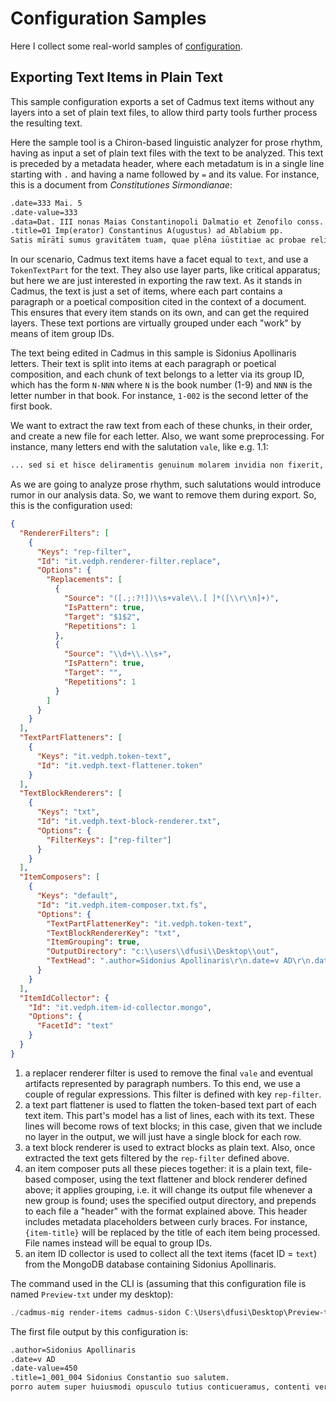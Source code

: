# Configuration Samples

Here I collect some real-world samples of [configuration](overview.md#configuration).

## Exporting Text Items in Plain Text

This sample configuration exports a set of Cadmus text items without any layers into a set of plain text files, to allow third party tools further process the resulting text.

Here the sample tool is a Chiron-based linguistic analyzer for prose rhythm, having as input a set of plain text files with the text to be analyzed. This text is preceded by a metadata header, where each metadatum is in a single line starting with `.` and having a name followed by `=` and its value. For instance, this is a document from _Constitutiones Sirmondianae_:

```txt
.date=333 Mai. 5
.date-value=333
.data=Dat. III nonas Maias Constantinopoli Dalmatio et Zenofilo conss.
.title=01 Imp(erator) Constantinus A(ugustus) ad Ablabium pp. 
Satis mīrātī sumus gravitātem tuam, quae plēna iūstitiae ac probae religiōnis est, clēmentiam nostram scīscitārī voluisse, quid dē sententiīs epīscopōrum vel ante moderātiō nostra cēnsuerit vel nunc servārī cupiāmus, Ablābī, parēns kārissime atque amantissime. Itaque quia ā nōbīs īnstruī voluistī, ōlim prōmulgātae lēgis ōrdinem salūbrī rūrsus imperiō propāgāmus. Sānximus namque, sīcut ēdictī nostrī fōrma dēclārat, sententiās epīscopōrum quōlibet genere lātās sine aliquā aetātis discrētiōne inviolātās semper incorruptāsque servārī; scīlicet ut prō sānctīs semper ac venerābilibus habeantur, quidquid epīscopōrum fuerit sententiā terminātum. Sīve itaque inter minōrēs sīve inter maiōrēs ab epīscopīs fuerit iūdicātum, apud vōs, quī iūdiciōrum summam tenētis, et apud cēterōs omnēs iūdicēs ad exsecūtiōnem volumus pertinēre. Quīcumque itaque lītem habēns, sīve possessor sīve petītor vel inter initia lītis vel dēcursīs temporum curriculīs, sīve cum negōtium perōrātur, sīve cum iam coeperit prōmī sententia, iūdicium ēlēgerit sacrōsānctae lēgis antistitis, īlicō sine aliquā dubitātiōne, etiamsī alia pars refrāgātur, ad epīscopum persōnae lītigantium dīrigantur. Multa enim, quae in iūdiciō captiōsa praescrīptiōnis vincula prōmī nōn patiuntur, investīgat et pūblicat sacrōsānctae religiōnis auctōritās. Omnēs itaque causae, quae vel praetōriō iūre vel cīvīlī tractantur, epīscopōrum sententiīs terminātae perpetuō stabilitātis iūre firmentur, nec liceat ulterius retractārī negōtium, quod epīscopōrum sententia dēciderit. Testimōnium etiam ab ūnō licet epīscopō perhibitum omnis iūdex indubitanter accipiat nec alius audiātur testis, cum testimōnium epīscopī ā quālibet parte fuerit reprōmissum. Illud est enim vēritātis auctōritāte firmātum, illud incorruptum, quod ā sacrōsānctō homine cōnscientia mentis inlībātae prōtulerit. Hoc nōs ēdictō salūbrī aliquandō cēnsuimus, hoc perpetuā lēge firmāmus, malitiōsa lītium sēmina comprimentēs, ut miserī hominēs longīs ac paene perpetuīs āctiōnum laqueīs implicātī ab improbīs petītiōnibus vel ā cupiditāte praeposterā mātūrō fīne discēdant. Quidquid itaque dē sententiīs epīscopōrum clēmentia nostra cēnsuerat et iam hāc sumus lēge conplexī, gravitātem tuam et cēterōs prō ūtilitāte omnium lātum in perpetuum observāre convēnit.
```

In our scenario, Cadmus text items have a facet equal to `text`, and use a `TokenTextPart` for the text. They also use layer parts, like critical apparatus; but here we are just interested in exporting the raw text. As it stands in Cadmus, the text is just a set of items, where each part contains a paragraph or a poetical composition cited in the context of a document. This ensures that every item stands on its own, and can get the required layers. These text portions are virtually grouped under each "work" by means of item group IDs.

The text being edited in Cadmus in this sample is Sidonius Apollinaris letters. Their text is split into items at each paragraph or poetical composition, and each chunk of text belongs to a letter via its group ID, which has the form `N-NNN` where `N` is the book number (1-9) and `NNN` is the letter number in that book. For instance, `1-002` is the second letter of the first book.

We want to extract the raw text from each of these chunks, in their order, and create a new file for each letter. Also, we want some preprocessing. For instance, many letters end with the salutation `vale`, like e.g. 1.1:

```txt
... sed si et hisce deliramentis genuinum molarem invidia non fixerit, actutum tibi a nobis volumina numerosiora percopiosis scaturrientia sermocinationibus multiplicabuntur. vale.
```

As we are going to analyze prose rhythm, such salutations would introduce rumor in our analysis data. So, we want to remove them during export. So, this is the configuration used:

```json
{
  "RendererFilters": [
    {
      "Keys": "rep-filter",
      "Id": "it.vedph.renderer-filter.replace",
      "Options": {
        "Replacements": [
          {
            "Source": "([.;:?!])\\s+vale\\.[ ]*([\\r\\n]+)",
            "IsPattern": true,
            "Target": "$1$2",
            "Repetitions": 1
          },
          {
            "Source": "\\d+\\.\\s+",
            "IsPattern": true,
            "Target": "",
            "Repetitions": 1
          }
        ]
      }
    }
  ],
  "TextPartFlatteners": [
    {
      "Keys": "it.vedph.token-text",
      "Id": "it.vedph.text-flattener.token"
    }
  ],
  "TextBlockRenderers": [
    {
      "Keys": "txt",
      "Id": "it.vedph.text-block-renderer.txt",
      "Options": {
        "FilterKeys": ["rep-filter"]
      }
    }
  ],
  "ItemComposers": [
    {
      "Keys": "default",
      "Id": "it.vedph.item-composer.txt.fs",
      "Options": {
        "TextPartFlattenerKey": "it.vedph.token-text",
        "TextBlockRendererKey": "txt",
        "ItemGrouping": true,
        "OutputDirectory": "c:\\users\\dfusi\\Desktop\\out",
        "TextHead": ".author=Sidonius Apollinaris\r\n.date=v AD\r\n.date-value=450\r\n.title={item-title}\r\n"
      }
    }
  ],
  "ItemIdCollector": {
    "Id": "it.vedph.item-id-collector.mongo",
    "Options": {
      "FacetId": "text"
    }
  }
}
```

1. a replacer renderer filter is used to remove the final `vale` and eventual artifacts represented by paragraph numbers. To this end, we use a couple of regular expressions. This filter is defined with key `rep-filter`.
2. a text part flattener is used to flatten the token-based text part of each text item. This part's model has a list of lines, each with its text. These lines will become rows of text blocks; in this case, given that we include no layer in the output, we will just have a single block for each row.
3. a text block renderer is used to extract blocks as plain text. Also, once extracted the text gets filtered by the `rep-filter` defined above.
4. an item composer puts all these pieces together: it is a plain text, file-based composer, using the text flattener and block renderer defined above; it applies grouping, i.e. it will change its output file whenever a new group is found; uses the specified output directory, and prepends to each file a "header" with the format explained above. This header includes metadata placeholders between curly braces. For instance, `{item-title}` will be replaced by the title of each item being processed. File names instead will be equal to group IDs.
5. an item ID collector is used to collect all the text items (facet ID = `text`) from the MongoDB database containing Sidonius Apollinaris.

The command used in the CLI is (assuming that this configuration file is named `Preview-txt` under my desktop):

```ps1
./cadmus-mig render-items cadmus-sidon C:\Users\dfusi\Desktop\Preview-txt.json
```

The first file output by this configuration is:

```txt
.author=Sidonius Apollinaris
.date=v AD
.date-value=450
.title=1_001_004 Sidonius Constantio suo salutem.
porro autem super huiusmodi opusculo tutius conticueramus, contenti versuum felicius quam peritius editorum opinione, de qua mihi iampridem in portu iudicii publici post lividorum latratuum Scyllas enavigatas sufficientis gloriae ancora sedet. sed si et hisce deliramentis genuinum molarem invidia non fixerit, actutum tibi a nobis volumina numerosiora percopiosis scaturrientia sermocinationibus multiplicabuntur.
```
